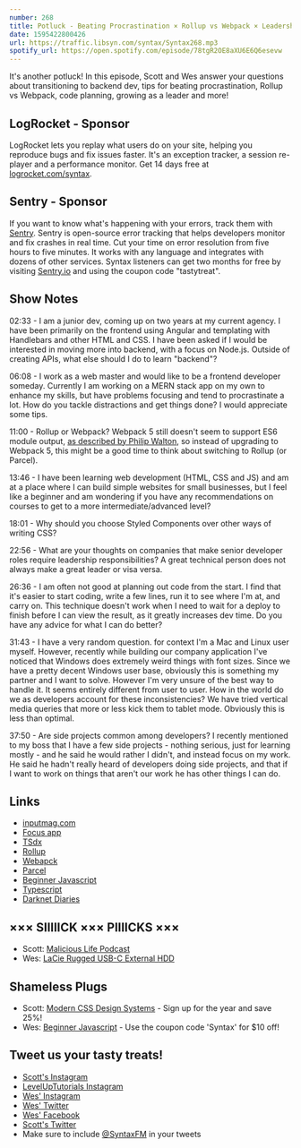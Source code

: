 ```yaml
---
number: 268
title: Potluck - Beating Procrastination × Rollup vs Webpack × Leadership × Code Planning × Styled Components × More!
date: 1595422800426
url: https://traffic.libsyn.com/syntax/Syntax268.mp3
spotify_url: https://open.spotify.com/episode/78tgR2OE8aXU6E6Q6esevw
---
```


It's another potluck! In this episode, Scott and Wes answer your questions about transitioning to backend dev, tips for beating procrastination, Rollup vs Webpack, code planning, growing as a leader and more!

## LogRocket - Sponsor
LogRocket lets you replay what users do on your site, helping you reproduce bugs and fix issues faster. It's an exception tracker, a session re-player and a performance monitor. Get 14 days free at [logrocket.com/syntax](https://logrocket.com/syntax).

## Sentry - Sponsor
If you want to know what's happening with your errors, track them with [Sentry](https://sentry.io/). Sentry is open-source error tracking that helps developers monitor and fix crashes in real time. Cut your time on error resolution from five hours to five minutes. It works with any language and integrates with dozens of other services. Syntax listeners can get two months for free by visiting [Sentry.io](https://sentry.io/) and using the coupon code "tastytreat".

## Show Notes

02:33 - I am a junior dev, coming up on two years at my current agency. I have been primarily on the frontend using Angular and templating with Handlebars and other HTML and CSS. I have been asked if I would be interested in moving more into backend, with a focus on Node.js. Outside of creating APIs, what else should I do to learn "backend"?

06:08 - I work as a web master and would like to be a frontend developer someday. Currently I am working on a MERN stack app on my own to enhance my skills, but have problems focusing and tend to procrastinate a lot. How do you tackle distractions and get things done? I would appreciate some tips.	

11:00 - Rollup or Webpack? Webpack 5 still doesn't seem to support ES6 module output, [as described by Philip Walton](https://philipwalton.com/articles/using-native-javascript-modules-in-production-today/), so instead of upgrading to Webpack 5, this might be a good time to think about switching to Rollup (or Parcel).

13:46 - I have been learning web development (HTML, CSS and JS) and am at a place where I can build simple websites for small businesses, but I feel like a beginner and am wondering if you have any recommendations on courses to get to a more intermediate/advanced level?

18:01 - Why should you choose Styled Components over other ways of writing CSS?

22:56 - What are your thoughts on companies that make senior developer roles require leadership responsibilities? A great technical person does not always make a great leader or visa versa.

26:36 - I am often not good at planning out code from the start. I find that it's easier to start coding, write a few lines, run it to see where I'm at, and carry on. This technique doesn't work when I need to wait for a deploy to finish before I can view the result, as it greatly increases dev time. Do you have any advice for what I can do better?

31:43 - I have a very random question. for context I'm a Mac and Linux user myself. However, recently while building our company application I've noticed that Windows does extremely weird things with font sizes. Since we have a pretty decent Windows user base, obviously this is something my partner and I want to solve. However I'm very unsure of the best way to handle it. It seems entirely different from user to user. How in the world do we as developers account for these inconsistencies? We have tried vertical media queries that more or less kick them to tablet mode. Obviously this is less than optimal.

37:50 - Are side projects common among developers? I recently mentioned to my boss that I have a few side projects - nothing serious, just for learning mostly - and he said he would rather I didn't, and instead focus on my work. He said he hadn't really heard of developers doing side projects, and that if I want to work on things that aren't our work he has other things I can do.

## Links
* [inputmag.com](https://inputmag.com)
* [Focus app](https://apps.apple.com/us/app/focus-time-management/id777233759?mt=12)
* [TSdx](https://www.npmjs.com/package/tsdx?activeTab=readme)
* [Rollup](https://rollupjs.org/)
* [Webapck](https://webpack.js.org/)
* [Parcel](https://parceljs.org/)
* [Beginner Javascript](https://beginnerjavascript.com/)
* [Typescript](https://www.typescriptlang.org/)
* [Darknet Diaries](https://darknetdiaries.com/)

## ××× SIIIIICK ××× PIIIICKS ×××
* Scott: [Malicious Life Podcast](https://malicious.life/)
* Wes: [LaCie Rugged USB-C External HDD](https://www.amazon.com/s?k=LaCie+Rugged+USB-C&ref=nb_sb_noss)

## Shameless Plugs
* Scott: [Modern CSS Design Systems](https://www.leveluptutorials.com/pro) - Sign up for the year and save 25%!
* Wes: [Beginner Javascript](https://beginnerjavascript.com/) - Use the coupon code 'Syntax' for $10 off!

## Tweet us your tasty treats!
* [Scott's Instagram](https://www.instagram.com/stolinski/)
* [LevelUpTutorials Instagram](https://www.instagram.com/LevelUpTutorials/)
* [Wes' Instagram](https://www.instagram.com/wesbos/)
* [Wes' Twitter](https://twitter.com/wesbos)
* [Wes' Facebook](https://www.facebook.com/wesbos.developer)
* [Scott's Twitter](https://twitter.com/stolinski)
* Make sure to include [@SyntaxFM](https://twitter.com/SyntaxFM) in your tweets